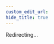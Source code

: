 ```yaml
---
custom_edit_url:
hide_title: true
---
```


Redirecting...

<head>
  <meta http-equiv="refresh" content="1; url=/blog/2023/06/16/heft-migration-guide/" />
</head>
